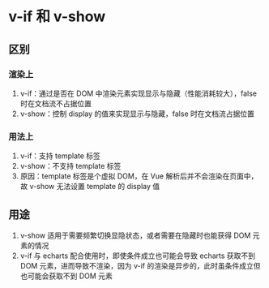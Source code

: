 # v-if 和 v-show

## 区别

### 渲染上

1. v-if：通过是否在 DOM 中渲染元素实现显示与隐藏（性能消耗较大），false 时在文档流不占据位置
2. v-show：控制 display 的值来实现显示与隐藏，false 时在文档流占据位置

### 用法上

1. v-if：支持 template 标签
2. v-show：不支持 template 标签
3. 原因：template 标签是个虚拟 DOM，在 Vue 解析后并不会渲染在页面中，故 v-show 无法设置 template 的 display 值

## 用途

1. v-show 适用于需要频繁切换显隐状态，或者需要在隐藏时也能获得 DOM 元素的情况
1. v-if 与 echarts 配合使用时，即使条件成立也可能会导致 echarts 获取不到 DOM 元素，进而导致不渲染，因为 v-if 的渲染是异步的，此时虽条件成立但也可能会获取不到 DOM 元素
